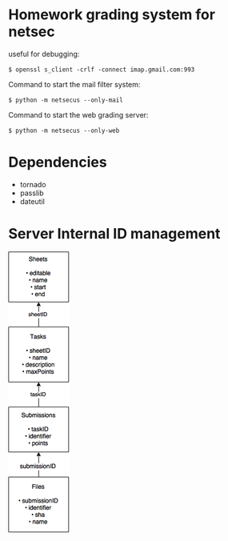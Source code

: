 Homework grading system for netsec
==================================

useful for debugging:
```
$ openssl s_client -crlf -connect imap.gmail.com:993
```

Command to start the mail filter system:
```
$ python -m netsecus --only-mail
```

Command to start the web grading server:
```
$ python -m netsecus --only-web
```

Dependencies
======

* tornado
* passlib
* dateutil


Server Internal ID management
======
![ID Management](idmanagement.png)